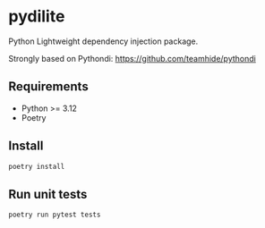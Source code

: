 # pydilite

Python Lightweight dependency injection package.

Strongly based on Pythondi: https://github.com/teamhide/pythondi

## Requirements

- Python >= 3.12
- Poetry

## Install

```bash
poetry install
```

## Run unit tests

```bash
poetry run pytest tests
```
